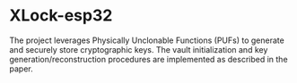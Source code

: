 # XLock-esp32
The project leverages Physically Unclonable Functions (PUFs) to generate and securely store cryptographic keys. The vault initialization and key generation/reconstruction procedures are implemented as described in the paper.
